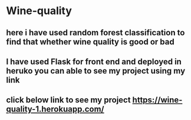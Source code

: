 # Wine-quality

## here i have used random forest classification to find that whether wine quality is good or bad 
## I have used Flask for front end and deployed in heruko you can able to see my project using my link
## click below link to see my project https://wine-quality-1.herokuapp.com/
